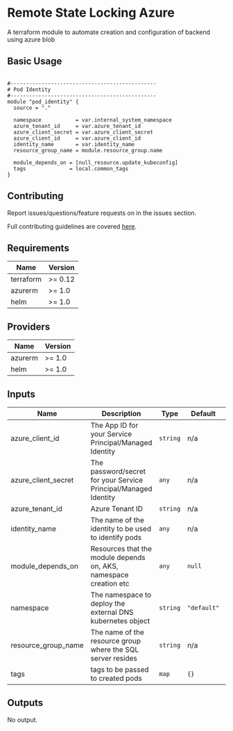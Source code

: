 # Remote State Locking Azure
A terraform module to automate creation and configuration of backend using azure blob


## Basic Usage

```hcl

#-----------------------------------------------
# Pod Identity
#-----------------------------------------------
module "pod_identity" {
  source = "."

  namespace           = var.internal_system_namespace
  azure_tenant_id     = var.azure_tenant_id
  azure_client_secret = var.azure_client_secret
  azure_client_id     = var.azure_client_id
  identity_name       = var.identity_name
  resource_group_name = module.resource_group.name

  module_depends_on = [null_resource.update_kubeconfig]
  tags              = local.common_tags
}
```

## Contributing

Report issues/questions/feature requests on in the issues section.

Full contributing guidelines are covered [here](CONTRIBUTING.md).

<!-- BEGINNING OF PRE-COMMIT-TERRAFORM DOCS HOOK -->
## Requirements

| Name | Version |
|------|---------|
| terraform | >= 0.12 |
| azurerm | >= 1.0 |
| helm | >= 1.0 |

## Providers

| Name | Version |
|------|---------|
| azurerm | >= 1.0 |
| helm | >= 1.0 |

## Inputs

| Name | Description | Type | Default | Required |
|------|-------------|------|---------|:--------:|
| azure\_client\_id | The App ID for your Service Principal/Managed Identity | `string` | n/a | yes |
| azure\_client\_secret | The password/secret for your Service Principal/Managed Identity | `any` | n/a | yes |
| azure\_tenant\_id | Azure Tenant ID | `string` | n/a | yes |
| identity\_name | The name of the identity to be used to identify pods | `any` | n/a | yes |
| module\_depends\_on | Resources that the module depends on, AKS, namespace creation etc | `any` | `null` | no |
| namespace | The namespace to deploy the external DNS kubernetes object | `string` | `"default"` | no |
| resource\_group\_name | The name of the resource group where the SQL server resides | `string` | n/a | yes |
| tags | tags to be passed to created pods | `map` | `{}` | no |

## Outputs

No output.

<!-- END OF PRE-COMMIT-TERRAFORM DOCS HOOK -->
